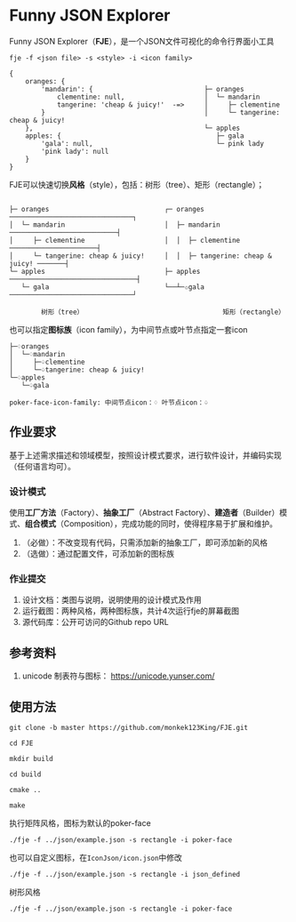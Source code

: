 # Funny JSON Explorer

Funny JSON Explorer（**FJE**），是一个JSON文件可视化的命令行界面小工具

```shell
fje -f <json file> -s <style> -i <icon family>

```

```
{
    oranges: {
        'mandarin': {                            ├─ oranges
            clementine: null,                    │  └─ mandarin
            tangerine: 'cheap & juicy!'  -=>     │     ├─ clementine
        }                                        │     └─ tangerine: cheap & juicy!
    },                                           └─ apples
    apples: {                                       ├─ gala
        'gala': null,                               └─ pink lady
        'pink lady': null
    }
}
````

FJE可以快速切换**风格**（style），包括：树形（tree）、矩形（rectangle）；

```

├─ oranges                             ┌─ oranges ───────────────────────────────┐
│  └─ mandarin                         │  ├─ mandarin ───────────────────────────┤
│     ├─ clementine                    │  │  ├─ clementine ──────────────────────┤
│     └─ tangerine: cheap & juicy!     │  │  ├─ tangerine: cheap & juicy! ───────┤
└─ apples                              ├─ apples ────────────────────────────────┤
   └─ gala                             └──┴─✩gala ───────────────────────────────┘

        树形（tree）                                   矩形（rectangle）
````

也可以指定**图标族**（icon family），为中间节点或叶节点指定一套icon

```
├─♢oranges                                 
│  └─♢mandarin                             
│     ├─♤clementine                        
│     └─♤tangerine: cheap & juicy!    
└─♢apples                                  
   └─♤gala                                 

poker-face-icon-family: 中间节点icon：♢ 叶节点icon：♤                 
```

## 作业要求

基于上述需求描述和领域模型，按照设计模式要求，进行软件设计，并编码实现（任何语言均可）。

### 设计模式
使用**工厂方法**（Factory）、**抽象工厂**（Abstract Factory）、**建造者**（Builder）模式、**组合模式**（Composition），完成功能的同时，使得程序易于扩展和维护。
1. （必做）：不改变现有代码，只需添加新的抽象工厂，即可添加新的风格
2. （选做）：通过配置文件，可添加新的图标族

### 作业提交
1. 设计文档：类图与说明，说明使用的设计模式及作用
2. 运行截图：两种风格，两种图标族，共计4次运行fje的屏幕截图
3. 源代码库：公开可访问的Github repo URL


## 参考资料

1. unicode 制表符与图标： https://unicode.yunser.com/


## 使用方法
`git clone -b master https://github.com/monkek123King/FJE.git`

`cd FJE`

`mkdir build`

`cd build`

`cmake ..`

`make`

执行矩阵风格，图标为默认的poker-face

`./fje -f ../json/example.json -s rectangle -i poker-face`

也可以自定义图标，在`IconJson/icon.json`中修改

`./fje -f ../json/example.json -s rectangle -i json_defined`

树形风格

`./fje -f ../json/example.json -s rectangle -i poker-face`
